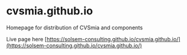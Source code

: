 # cvsmia.github.io
Homepage for distribution of CVSmia and components

Live page here [https://solsem-consulting.github.io/cvsmia.github.io/](https://solsem-consulting.github.io/cvsmia.github.io/)
